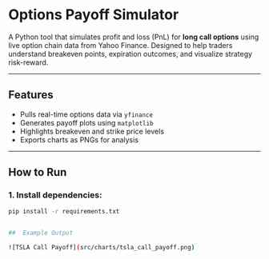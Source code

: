 #  Options Payoff Simulator

A Python tool that simulates profit and loss (PnL) for **long call options** using live option chain data from Yahoo Finance. Designed to help traders understand breakeven points, expiration outcomes, and visualize strategy risk-reward.

---

##  Features

-  Pulls real-time options data via `yfinance`
-  Generates payoff plots using `matplotlib`
-  Highlights breakeven and strike price levels
-  Exports charts as PNGs for analysis

---
##  How to Run

### 1. Install dependencies:
```bash
pip install -r requirements.txt


##  Example Output

![TSLA Call Payoff](src/charts/tsla_call_payoff.png)
